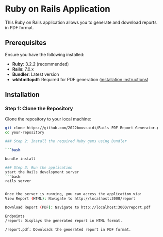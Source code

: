 # Ruby on Rails Application

This Ruby on Rails application allows you to generate and download reports in PDF format.

## Prerequisites

Ensure you have the following installed:

- **Ruby**: 3.2.2 (recommended)
- **Rails**: 7.0.x
- **Bundler**: Latest version
- **wkhtmltopdf**: Required for PDF generation ([installation instructions](#wkhtmltopdf-installation))


## Installation

### Step 1: Clone the Repository

Clone the repository to your local machine:

```bash
git clone https://github.com/2022boussaidi/Rails-PDF-Report-Generator.git
cd your-repository

### Step 2: Install the required Ruby gems using Bundler

```bash

bundle install

### Step 3: Run the application
start the Rails development server
```bash
rails server


Once the server is running, you can access the application via:
View Report (HTML): Navigate to http://localhost:3000/report

Download Report (PDF): Navigate to http://localhost:3000/report.pdf

Endpoints
/report: Displays the generated report in HTML format.

/report.pdf: Downloads the generated report in PDF format.





